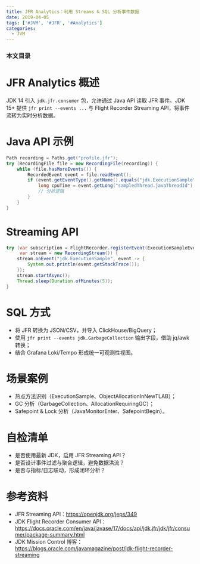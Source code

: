 ```yaml
---
title: JFR Analytics：利用 Streams & SQL 分析事件数据
date: 2019-04-05
tags: ['#JVM', '#JFR', '#Analytics']
categories:
  - JVM
---
```


### 本文目录
<!-- toc -->

# JFR Analytics 概述
JDK 14 引入 `jdk.jfr.consumer` 包，允许通过 Java API 读取 JFR 事件。JDK 15+ 提供 `jfr print --events ...` 与 Flight Recorder Streaming API，将事件流转为实时分析数据。

# Java API 示例
```java
Path recording = Paths.get("profile.jfr");
try (RecordingFile file = new RecordingFile(recording)) {
    while (file.hasMoreEvents()) {
        RecordedEvent event = file.readEvent();
        if (event.getEventType().getName().equals("jdk.ExecutionSample")) {
            long cpuTime = event.getLong("sampledThread.javaThreadId");
            // 分析逻辑
        }
    }
}
```

# Streaming API
```java
try (var subscription = FlightRecorder.registerEvent(ExecutionSampleEvent.class);
     var stream = new RecordingStream()) {
    stream.onEvent("jdk.ExecutionSample", event -> {
        System.out.println(event.getStackTrace());
    });
    stream.startAsync();
    Thread.sleep(Duration.ofMinutes(5));
}
```

# SQL 方式
- 将 JFR 转换为 JSON/CSV，并导入 ClickHouse/BigQuery；
- 使用 `jfr print --events jdk.GarbageCollection` 输出字段，借助 jq/awk 转换；
- 结合 Grafana Loki/Tempo 形成统一可观测性视图。

# 场景案例
- 热点方法识别（ExecutionSample、ObjectAllocationInNewTLAB）；
- GC 分析（GarbageCollection、AllocationRequiringGC）；
- Safepoint & Lock 分析（JavaMonitorEnter、SafepointBegin）。

# 自检清单
- 是否使用最新 JDK，启用 JFR Streaming API？
- 是否设计事件过滤与聚合逻辑，避免数据洪流？
- 是否与指标/日志联动，形成闭环分析？

# 参考资料
- JFR Streaming API：https://openjdk.org/jeps/349
- JDK Flight Recorder Consumer API：https://docs.oracle.com/en/java/javase/17/docs/api/jdk.jfr/jdk/jfr/consumer/package-summary.html
- JDK Mission Control 博客：https://blogs.oracle.com/javamagazine/post/jdk-flight-recorder-streaming
